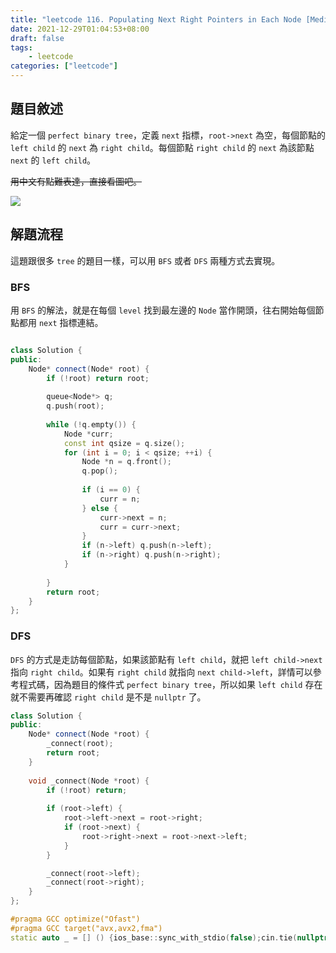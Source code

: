 ```yaml
---
title: "leetcode 116. Populating Next Right Pointers in Each Node [Medium]"
date: 2021-12-29T01:04:53+08:00
draft: false
tags: 
    - leetcode
categories: ["leetcode"]
---
```


## 題目敘述

給定一個 `perfect binary tree`，定義 `next` 指標，`root->next` 為空，每個節點的 `left child` 的 `next` 為 `right child`。每個節點 `right child` 的 `next` 為該節點 `next` 的 `left child`。

~~用中文有點難表達，直接看圖吧。~~

![](https://assets.leetcode.com/uploads/2019/02/14/116_sample.png)

## 解題流程
這題跟很多 `tree` 的題目一樣，可以用 `BFS` 或者 `DFS` 兩種方式去實現。

### BFS

用 `BFS` 的解法，就是在每個 `level` 找到最左邊的 `Node` 當作開頭，往右開始每個節點都用 `next` 指標連結。

```c++

class Solution {
public:
    Node* connect(Node* root) {
        if (!root) return root;
        
        queue<Node*> q;
        q.push(root);
        
        while (!q.empty()) {
            Node *curr;
            const int qsize = q.size();
            for (int i = 0; i < qsize; ++i) {
                Node *n = q.front();
                q.pop();
                
                if (i == 0) {
                    curr = n;
                } else {
                    curr->next = n;
                    curr = curr->next;
                }
                if (n->left) q.push(n->left);
                if (n->right) q.push(n->right);
            }
            
        }
        return root;
    }
};
```

### DFS

`DFS` 的方式是走訪每個節點，如果該節點有 `left child`，就把 `left child->next` 指向 `right child`。如果有 `right child` 就指向 `next child->left`，詳情可以參考程式碼，因為題目的條件式 `perfect binary tree`，所以如果 `left child` 存在就不需要再確認 `right child` 是不是 `nullptr`  了。

```c++
class Solution {
public:
    Node* connect(Node *root) {
        _connect(root);
        return root;
    }
    
    void _connect(Node *root) {
        if (!root) return;
        
        if (root->left) {
            root->left->next = root->right;
            if (root->next) {
                root->right->next = root->next->left;
            }
        }

        _connect(root->left);
        _connect(root->right);
    }
};

#pragma GCC optimize("Ofast")
#pragma GCC target("avx,avx2,fma")
static auto _ = [] () {ios_base::sync_with_stdio(false);cin.tie(nullptr);cout.tie(nullptr);return 0;}();
```